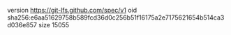 version https://git-lfs.github.com/spec/v1
oid sha256:e6aa51629758b589fcd36d0c256b51f16175a2e7175621654b514ca3d036e857
size 15055
